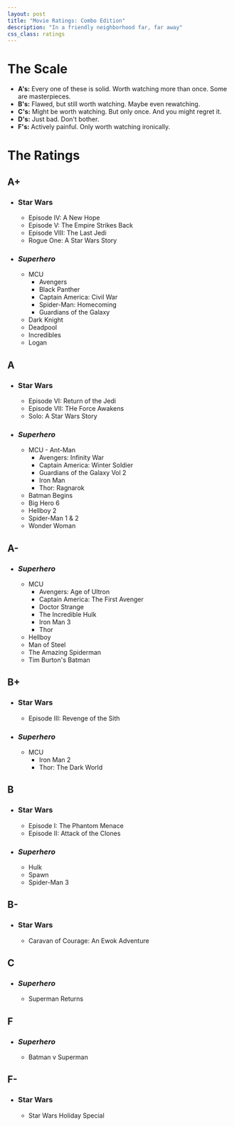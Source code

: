 ```yaml
---
layout: post
title: "Movie Ratings: Combo Edition"
description: "In a friendly neighborhood far, far away"
css_class: ratings
---
```

# The Scale

- __A's:__ Every one of these is solid. Worth watching more than once. Some are masterpieces.
- __B's:__ Flawed, but still worth watching. Maybe even rewatching.
- __C's:__ Might be worth watching. But only once. And you might regret it.
- __D's:__ Just bad. Don't bother.
- __F's:__ Actively painful. Only worth watching ironically.

# The Ratings

## A+
- ### Star Wars
    - Episode IV: A New Hope
    - Episode V: The Empire Strikes Back
    - Episode VIII: The Last Jedi
    - Rogue One: A Star Wars Story
- ### _Superhero_
    - MCU
        - Avengers
        - Black Panther
        - Captain America: Civil War
        - Spider-Man: Homecoming
        - Guardians of the Galaxy
    - Dark Knight
    - Deadpool
    - Incredibles
    - Logan

## A
- ### Star Wars
    - Episode VI: Return of the Jedi
    - Episode VII: THe Force Awakens
    - Solo: A Star Wars Story
- ### _Superhero_

    - MCU
            - Ant-Man
        - Avengers: Infinity War
        - Captain America: Winter Soldier
        - Guardians of the Galaxy Vol 2
        - Iron Man
        - Thor: Ragnarok
    - Batman Begins
    - Big Hero 6
    - Hellboy 2
    - Spider-Man 1 & 2
    - Wonder Woman

## A-
- ### _Superhero_
    - MCU
        - Avengers: Age of Ultron
        - Captain America: The First Avenger
        - Doctor Strange
        - The Incredible Hulk
        - Iron Man 3
        - Thor
    - Hellboy
    - Man of Steel
    - The Amazing Spiderman
    - Tim Burton's Batman

## B+
- ### Star Wars
    - Episode III: Revenge of the Sith
- ### _Superhero_
    - MCU
        - Iron Man 2
        - Thor: The Dark World

## B
- ### Star Wars
    - Episode I: The Phantom Menace
    - Episode II: Attack of the Clones
- ### _Superhero_
    - Hulk
    - Spawn
    - Spider-Man 3

## B-
- ### Star Wars
    - Caravan of Courage: An Ewok Adventure


## C
- ### _Superhero_
    - Superman Returns

## F
- ### _Superhero_
    - Batman v Superman

## F-
- ### Star Wars
    - Star Wars Holiday Special
